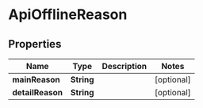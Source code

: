 

# ApiOfflineReason


## Properties

Name | Type | Description | Notes
------------ | ------------- | ------------- | -------------
**mainReason** | **String** |  |  [optional]
**detailReason** | **String** |  |  [optional]



